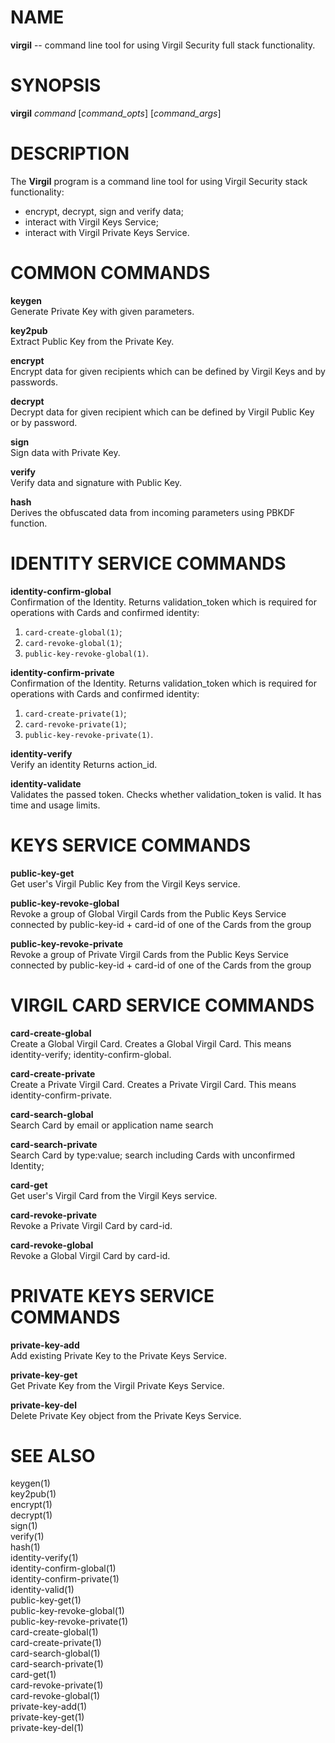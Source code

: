 NAME
====

**virgil** -- command line tool for using Virgil Security full stack
functionality.

SYNOPSIS
========

**virgil** *command* \[*command\_opts*\] \[*command\_args*\]

DESCRIPTION
===========

The **Virgil** program is a command line tool for using Virgil Security
stack functionality:

-   encrypt, decrypt, sign and verify data;
-   interact with Virgil Keys Service;
-   interact with Virgil Private Keys Service.

COMMON COMMANDS
===============

**keygen**  
Generate Private Key with given parameters.

**key2pub**  
Extract Public Key from the Private Key.

**encrypt**  
Encrypt data for given recipients which can be defined by Virgil Keys
and by passwords.

**decrypt**  
Decrypt data for given recipient which can be defined by Virgil Public
Key or by password.

**sign**  
Sign data with Private Key.

**verify**  
Verify data and signature with Public Key.

**hash**  
Derives the obfuscated data from incoming parameters using
PBKDF function.

IDENTITY SERVICE COMMANDS
=========================

**identity-confirm-global**  
Confirmation of the Identity. Returns validation\_token which is
required for operations with Cards and confirmed identity:

1.  `card-create-global(1)`;
2.  `card-revoke-global(1)`;
3.  `public-key-revoke-global(1)`.

**identity-confirm-private**  
Confirmation of the Identity. Returns validation\_token which is
required for operations with Cards and confirmed identity:

1.  `card-create-private(1)`;
2.  `card-revoke-private(1)`;
3.  `public-key-revoke-private(1)`.

**identity-verify**  
Verify an identity Returns action\_id.

**identity-validate**  
Validates the passed token. Checks whether validation\_token is valid.
It has time and usage limits.

KEYS SERVICE COMMANDS
=====================

**public-key-get**  
Get user's Virgil Public Key from the Virgil Keys service.

**public-key-revoke-global**  
Revoke a group of Global Virgil Cards from the Public Keys Service
connected by public-key-id + card-id of one of the Cards from the group

**public-key-revoke-private**  
Revoke a group of Private Virgil Cards from the Public Keys Service
connected by public-key-id + card-id of one of the Cards from the group

VIRGIL CARD SERVICE COMMANDS
============================

**card-create-global**  
Create a Global Virgil Card. Creates a Global Virgil Card. This means
identity-verify; identity-confirm-global.

**card-create-private**  
Create a Private Virgil Card. Creates a Private Virgil Card. This
means identity-confirm-private.

**card-search-global**  
Search Card by email or application name search

**card-search-private**  
Search Card by type:value; search including Cards with unconfirmed
Identity;

**card-get**  
Get user's Virgil Card from the Virgil Keys service.

**card-revoke-private**  
Revoke a Private Virgil Card by card-id.

**card-revoke-global**  
Revoke a Global Virgil Card by card-id.

PRIVATE KEYS SERVICE COMMANDS
=============================

**private-key-add**  
Add existing Private Key to the Private Keys Service.

**private-key-get**  
Get Private Key from the Virgil Private Keys Service.

**private-key-del**  
Delete Private Key object from the Private Keys Service.

SEE ALSO
========

keygen(1)  
key2pub(1)  
encrypt(1)  
decrypt(1)  
sign(1)  
verify(1)  
hash(1)  
identity-verify(1)  
identity-confirm-global(1)  
identity-confirm-private(1)  
identity-valid(1)  
public-key-get(1)  
public-key-revoke-global(1)  
public-key-revoke-private(1)  
card-create-global(1)  
card-create-private(1)  
card-search-global(1)  
card-search-private(1)  
card-get(1)  
card-revoke-private(1)  
card-revoke-global(1)  
private-key-add(1)  
private-key-get(1)  
private-key-del(1)
